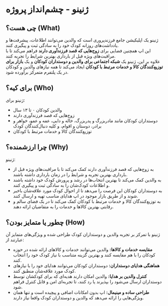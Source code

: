 # ژنینو - چشم‌انداز پروژه

## چی هست؟ (What)
ژنینو یک اپلیکیشن جامع فرزندپروری است که والدین می‌توانند اطلاعات، پیشرفت‌ها و یادداشت‌های روزانه کودک خود را به سادگی ثبت و پیگیری کنند.  
این اپ همچنین فضایی برای **زوج‌هایی که قصد فرزندآوری دارند** فراهم می‌کند تا با مراقبت‌های ویژه قبل از بارداری بهترین شرایط را تجربه کنند.  
علاوه بر این، ژنینو یک **شبکه اجتماعی برای والدین و دوستداران کودکان** و یک **بازار برای توزیع‌کنندگان کالا و خدمات مرتبط با کودکان** ایجاد می‌کند تا همه نیازهای والدین و کودکان در یک پلتفرم متمرکز برآورده شود.

## برای کیه؟ (Who)
ژنینو برای:  
- والدین کودکان ۰ تا ۱۳ سال  
- زوج‌هایی که قصد فرزندآوری دارند  
- دوستداران کودکان مانند مادربزرگ و پدربزرگ، خاله و دایی، عمه و عمو، خواهر و برادر، دوستان و اقوام، و کلیه دنبال‌کنندگان کودک  
- توزیع‌کنندگان کالا و خدمات مرتبط با کودکان  

## چرا ارزشمنده؟ (Why)
ژنینو:  
- به زوج‌هایی که قصد فرزندآوری دارند کمک می‌کند تا با مراقبت‌های ویژه قبل از بارداری بهترین تجربه و شرایط را در زمان بارداری داشته باشند.  
- به والدین کمک می‌کند تا بهترین انتخاب‌ها در رشد و پرورش کودک خود داشته باشند و اطلاعات کودک‌شان را به سادگی ثبت و پیگیری کنند.  
- به دوستداران کودکان این فرصت را می‌دهد تا از احوال کودک مورد علاقه‌شان باخبر شوند و از طریق بازار موجود در اپ هدایای مناسب تهیه و ارسال کنند.  
- به توزیع‌کنندگان کالا و خدمات مرتبط با کودکان کمک می‌کند تا در یک فضای سالم و رقابتی بهترین کالاها و خدمات را به متقاضیان ارائه دهند.

## چطور یا متمایز بودن؟ (How)
ژنینو با تمرکز بر تجربه والدین و دوستداران کودک طراحی شده و ویژگی‌های متمایز آن عبارتند از:  
- **مقایسه خدمات و کالاها:** والدین می‌توانند خدمات و کالاهای ارائه شده در حوزه کودکان را با هم مقایسه کنند و بهترین گزینه متناسب با نیاز کودک خود را انتخاب کنند.  
- **هماهنگی هدایای دوستداران:** دوستداران کودکان می‌توانند هدایای خود را با نیازهای کودک مورد علاقه‌شان منطبق کنند.  
- **کنترل والدین بر هدایا:** والدین امکان دارند هدیه‌ای که برای کودکشان توسط دوستداران ارسال می‌شود را بپذیرند یا رد کنند، تا تجربه‌ای امن و قابل کنترل فراهم شود.  
- **طراحی ساده و مینیمال:** اپ بدون امکانات اضافی و پیچیده است و تنها همان ویژگی‌هایی را ارائه می‌دهد که والدین و دوستداران کودک واقعا نیاز دارند.

